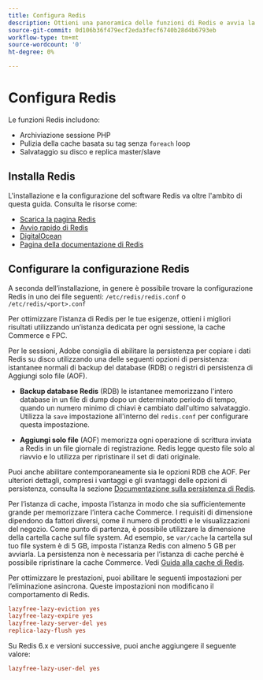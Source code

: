 ```yaml
---
title: Configura Redis
description: Ottieni una panoramica delle funzioni di Redis e avvia la tua configurazione di Redis.
source-git-commit: 0d106b36f479ecf2eda3fecf6740b28d4b6793eb
workflow-type: tm+mt
source-wordcount: '0'
ht-degree: 0%

---
```


# Configura Redis

Le funzioni Redis includono:

- Archiviazione sessione PHP
- Pulizia della cache basata su tag senza `foreach` loop
- Salvataggio su disco e replica master/slave

## Installa Redis

L&#39;installazione e la configurazione del software Redis va oltre l&#39;ambito di questa guida. Consulta le risorse come:

- [Scarica la pagina Redis](https://redis.io/download)
- [Avvio rapido di Redis](https://redis.io/docs/getting-started/)
- [DigitalOcean](https://www.digitalocean.com/community/tutorials/how-to-install-and-use-redis)
- [Pagina della documentazione di Redis](https://redis.io/docs)

## Configurare la configurazione Redis

A seconda dell’installazione, in genere è possibile trovare la configurazione Redis in uno dei file seguenti: `/etc/redis/redis.conf` o `/etc/redis/<port>.conf`

Per ottimizzare l’istanza di Redis per le tue esigenze, ottieni i migliori risultati utilizzando un’istanza dedicata per ogni sessione, la cache Commerce e FPC.

Per le sessioni, Adobe consiglia di abilitare la persistenza per copiare i dati Redis su disco utilizzando una delle seguenti opzioni di persistenza: istantanee normali di backup del database (RDB) o registri di persistenza di Aggiungi solo file (AOF).

- **Backup database Redis** (RDB) le istantanee memorizzano l&#39;intero database in un file di dump dopo un determinato periodo di tempo, quando un numero minimo di chiavi è cambiato dall&#39;ultimo salvataggio. Utilizza la `save` impostazione all&#39;interno del `redis.conf` per configurare questa impostazione.

- **Aggiungi solo file** (AOF) memorizza ogni operazione di scrittura inviata a Redis in un file giornale di registrazione. Redis legge questo file solo al riavvio e lo utilizza per ripristinare il set di dati originale.

Puoi anche abilitare contemporaneamente sia le opzioni RDB che AOF. Per ulteriori dettagli, compresi i vantaggi e gli svantaggi delle opzioni di persistenza, consulta la sezione [Documentazione sulla persistenza di Redis](https://redis.io/topics/persistence).

Per l’istanza di cache, imposta l’istanza in modo che sia sufficientemente grande per memorizzare l’intera cache Commerce. I requisiti di dimensione dipendono da fattori diversi, come il numero di prodotti e le visualizzazioni del negozio. Come punto di partenza, è possibile utilizzare la dimensione della cartella cache sul file system. Ad esempio, se `var/cache` la cartella sul tuo file system è di 5 GB, imposta l&#39;istanza Redis con almeno 5 GB per avviarla. La persistenza non è necessaria per l’istanza di cache perché è possibile ripristinare la cache Commerce. Vedi [Guida alla cache di Redis](https://redis.io/docs/manual/eviction/).

Per ottimizzare le prestazioni, puoi abilitare le seguenti impostazioni per l’eliminazione asincrona. Queste impostazioni non modificano il comportamento di Redis.

```ini
lazyfree-lazy-eviction yes
lazyfree-lazy-expire yes
lazyfree-lazy-server-del yes
replica-lazy-flush yes
```

Su Redis 6.x e versioni successive, puoi anche aggiungere il seguente valore:

```ini
lazyfree-lazy-user-del yes
```
